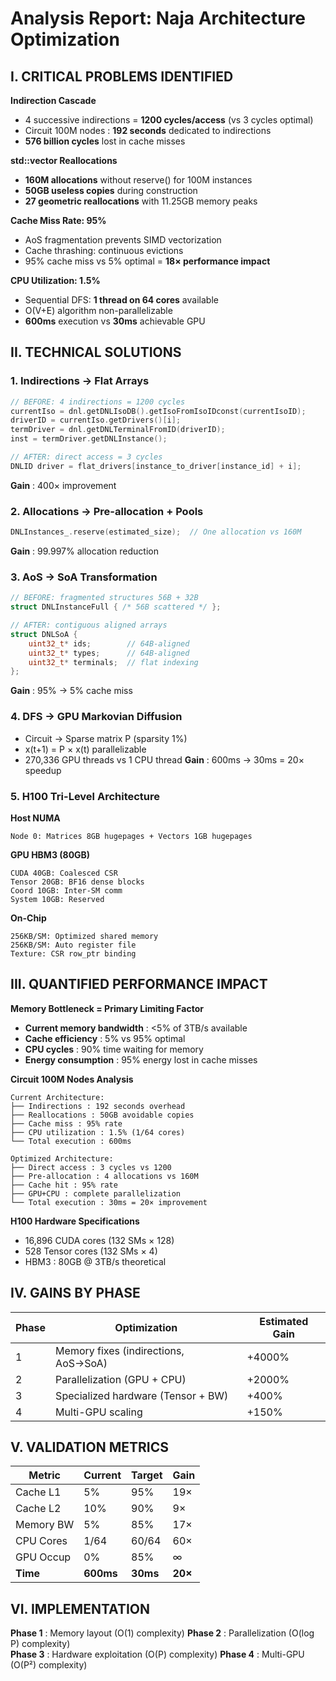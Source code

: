 # Analysis Report: Naja Architecture Optimization

## I. CRITICAL PROBLEMS IDENTIFIED

**Indirection Cascade**
- 4 successive indirections = **1200 cycles/access** (vs 3 cycles optimal)
- Circuit 100M nodes : **192 seconds** dedicated to indirections
- **576 billion cycles** lost in cache misses

**std::vector Reallocations**
- **160M allocations** without reserve() for 100M instances
- **50GB useless copies** during construction
- **27 geometric reallocations** with 11.25GB memory peaks

**Cache Miss Rate: 95%**
- AoS fragmentation prevents SIMD vectorization
- Cache thrashing: continuous evictions
- 95% cache miss vs 5% optimal = **18× performance impact**

**CPU Utilization: 1.5%**
- Sequential DFS: **1 thread on 64 cores** available
- O(V+E) algorithm non-parallelizable
- **600ms** execution vs **30ms** achievable GPU

## II. TECHNICAL SOLUTIONS

### 1. Indirections → Flat Arrays
```cpp
// BEFORE: 4 indirections = 1200 cycles
currentIso = dnl.getDNLIsoDB().getIsoFromIsoIDconst(currentIsoID);
driverID = currentIso.getDrivers()[i]; 
termDriver = dnl.getDNLTerminalFromID(driverID);
inst = termDriver.getDNLInstance();

// AFTER: direct access = 3 cycles  
DNLID driver = flat_drivers[instance_to_driver[instance_id] + i];
```
**Gain** : 400× improvement

### 2. Allocations → Pre-allocation + Pools
```cpp
DNLInstances_.reserve(estimated_size);  // One allocation vs 160M
```
**Gain** : 99.997% allocation reduction

### 3. AoS → SoA Transformation
```cpp
// BEFORE: fragmented structures 56B + 32B
struct DNLInstanceFull { /* 56B scattered */ };

// AFTER: contiguous aligned arrays
struct DNLSoA {
    uint32_t* ids;        // 64B-aligned
    uint32_t* types;      // 64B-aligned  
    uint32_t* terminals;  // flat indexing
};
```
**Gain** : 95% → 5% cache miss

### 4. DFS → GPU Markovian Diffusion
- Circuit → Sparse matrix P (sparsity 1%)
- x(t+1) = P × x(t) parallelizable
- 270,336 GPU threads vs 1 CPU thread
**Gain** : 600ms → 30ms = 20× speedup

### 5. H100 Tri-Level Architecture

**Host NUMA**
```
Node 0: Matrices 8GB hugepages + Vectors 1GB hugepages
```

**GPU HBM3 (80GB)**
```
CUDA 40GB: Coalesced CSR
Tensor 20GB: BF16 dense blocks  
Coord 10GB: Inter-SM comm
System 10GB: Reserved
```

**On-Chip**
```
256KB/SM: Optimized shared memory
256KB/SM: Auto register file
Texture: CSR row_ptr binding
```

## III. QUANTIFIED PERFORMANCE IMPACT

**Memory Bottleneck = Primary Limiting Factor**
- **Current memory bandwidth** : <5% of 3TB/s available
- **Cache efficiency** : 5% vs 95% optimal  
- **CPU cycles** : 90% time waiting for memory
- **Energy consumption** : 95% energy lost in cache misses

**Circuit 100M Nodes Analysis**
```
Current Architecture:
├── Indirections : 192 seconds overhead
├── Reallocations : 50GB avoidable copies
├── Cache miss : 95% rate
├── CPU utilization : 1.5% (1/64 cores)
└── Total execution : 600ms

Optimized Architecture:
├── Direct access : 3 cycles vs 1200
├── Pre-allocation : 4 allocations vs 160M
├── Cache hit : 95% rate
├── GPU+CPU : complete parallelization
└── Total execution : 30ms = 20× improvement
```

**H100 Hardware Specifications**
- 16,896 CUDA cores (132 SMs × 128)
- 528 Tensor cores (132 SMs × 4)
- HBM3 : 80GB @ 3TB/s theoretical

## IV. GAINS BY PHASE

| Phase | Optimization | Estimated Gain |
|-------|-------------|----------------|
| 1 | Memory fixes (indirections, AoS→SoA) | +4000% |
| 2 | Parallelization (GPU + CPU) | +2000% |
| 3 | Specialized hardware (Tensor + BW) | +400% |
| 4 | Multi-GPU scaling | +150% |

## V. VALIDATION METRICS

| Metric | Current | Target | Gain |
|--------|---------|--------|------|
| Cache L1 | 5% | 95% | 19× |
| Cache L2 | 10% | 90% | 9× |
| Memory BW | 5% | 85% | 17× |
| CPU Cores | 1/64 | 60/64 | 60× |
| GPU Occup | 0% | 85% | ∞ |
| **Time** | **600ms** | **30ms** | **20×** |

## VI. IMPLEMENTATION

**Phase 1** : Memory layout (O(1) complexity)
**Phase 2** : Parallelization (O(log P) complexity)  
**Phase 3** : Hardware exploitation (O(P) complexity)
**Phase 4** : Multi-GPU (O(P²) complexity)
